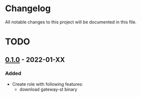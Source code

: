 # Changelog

All notable changes to this project will be documented in this file.

# TODO
## [0.1.0] - 2022-01-XX

### Added

- Create role with following features:
    - download gateway-st binary

[unreleased]: https://gitlab.phowork.fr/phowork/iac/ansible/roles/storj-gateway-st/-/compare/0.1.0...master
[0.1.0]: https://gitlab.phowork.fr/phowork/iac/ansible/roles/storj-gateway-st/-/releases/0.1.0
